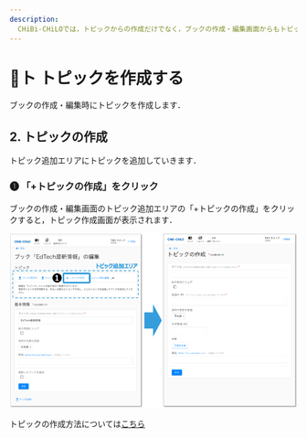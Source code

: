 ```yaml
---
description: 
  CHiBi-CHiLOでは，トピックからの作成だけでなく，ブックの作成・編集画面からもトピックの新規作成をできます．作成方法は同じです．
---
```


# 🌿ト トピックを作成する

ブックの作成・編集時にトピックを作成します．
## 2. トピックの作成

トピック追加エリアにトピックを追加していきます．

### ❶ 「+トピックの作成」をクリック

ブックの作成・編集画面のトピック追加エリアの「+トピックの作成」をクリックすると，トピック作成画面が表示されます．

![](<../../../.gitbook/assets/image (321).png>)

トピックの作成方法については[こちら](../../topic/create.md)